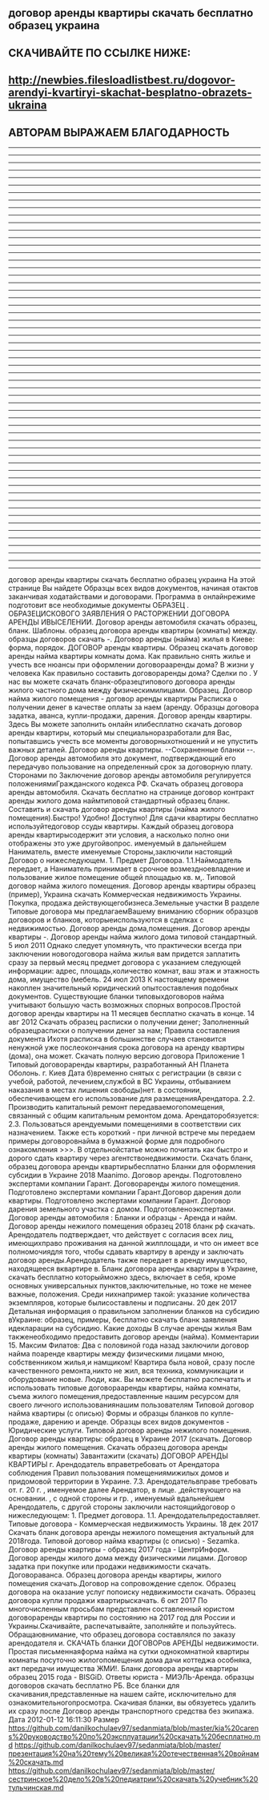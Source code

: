 договор аренды квартиры скачать бесплатно образец украина
--------------------------------------------------
СКАЧИВАЙТЕ ПО ССЫЛКЕ НИЖЕ:
--------------------------------------------------
http://newbies.filesloadlistbest.ru/dogovor-arendyi-kvartiryi-skachat-besplatno-obrazets-ukraina
--------------------------------------------------
АВТОРАМ ВЫРАЖАЕМ БЛАГОДАРНОСТЬ
--------------------------------------------------
--------------------------------------------------
--------------------------------------------------
--------------------------------------------------
--------------------------------------------------
--------------------------------------------------
--------------------------------------------------
--------------------------------------------------
--------------------------------------------------
--------------------------------------------------
--------------------------------------------------
--------------------------------------------------
--------------------------------------------------
--------------------------------------------------
--------------------------------------------------
--------------------------------------------------
--------------------------------------------------
--------------------------------------------------
--------------------------------------------------
--------------------------------------------------
--------------------------------------------------
--------------------------------------------------
--------------------------------------------------
--------------------------------------------------
--------------------------------------------------
--------------------------------------------------
--------------------------------------------------
--------------------------------------------------
--------------------------------------------------
--------------------------------------------------
--------------------------------------------------
--------------------------------------------------
--------------------------------------------------
--------------------------------------------------
--------------------------------------------------
--------------------------------------------------
--------------------------------------------------
--------------------------------------------------
--------------------------------------------------
--------------------------------------------------
--------------------------------------------------
--------------------------------------------------
--------------------------------------------------
--------------------------------------------------
--------------------------------------------------
--------------------------------------------------
--------------------------------------------------
--------------------------------------------------
--------------------------------------------------
--------------------------------------------------
--------------------------------------------------
--------------------------------------------------
--------------------------------------------------
--------------------------------------------------
--------------------------------------------------
--------------------------------------------------
--------------------------------------------------
--------------------------------------------------
договор аренды квартиры скачать бесплатно образец украина На этой странице Вы найдете Образцы всех видов документов, начиная отактов заканчивая ходатайствами и договорами.  Программа в онлайнрежиме подготовит все необходимые документы  ОБРАЗЕЦ . ОБРАЗЕЦИСКОВОГО ЗАЯВЛЕНИЯ О РАСТОРЖЕНИИ ДОГОВОРА АРЕНДЫ ИВЫСЕЛЕНИИ. Договор аренды автомобиля  скачать образец, бланк. Шаблоны. образец договора аренды квартиры (комнаты) между. образцы договоров скачать -. Договор аренды (найма) жилья в Киеве: форма, порядок. ДОГОВОР аренды квартиры. Образец скачать договор аренды найма квартиры комнаты дома. Как правильно снять жилье и учесть все нюансы при оформлении договорааренды дома? В жизни у человека  Как правильно составить договораренды дома? Сделки по . У нас вы можете скачать бланк-образецтипового договора аренды жилого частного дома между физическимилицами. Образец. Договор найма жилого помещения - договор аренды квартиры
Расписка о получении денег в качестве оплаты за наем (аренду. Образцы договора задатка, аванса, купли-продажи, дарения. Договор аренды квартиры. Здесь Вы можете заполнить онлайн илибесплатно скачать договор аренды квартиры, который мы специальноразработали для Вас, попытавшись учесть все моменты договорныхотношений и не упустить важных деталей. Договор аренды квартиры. --Сохраненные бланки --. Договор аренды автомобиля  это документ, подтверждающий его передачуво пользование на определенный срок за договорную плату. Сторонами по Заключение договор аренды автомобиля регулируется положениямиГражданского кодекса РФ.  Скачать образец договора аренды автомобиля. Скачать бесплатно на странице договор контракт аренды жилого дома наймтиповой стандартный образец бланк. Составить и скачать договор аренды квартиры (найма жилого помещения).Быстро! Удобно! Доступно!  Для сдачи квартиры бесплатно используйтедоговор ссуды квартиры.  Каждый образец договора аренды квартирысодержит эти условия, а насколько полно они отображены  это уже другойвопрос. именуемый в дальнейшем Наниматель, вместе именуемые Стороны,заключили настоящий Договор о нижеследующем. 1. Предмет Договора. 1.1.Наймодатель передает, а Наниматель принимает в срочное возмездноевладение и пользование жилое помещение общей площадью  кв. м,. Типовой договор найма жилого помещения. Договор аренды квартиры образец (пример), Украина  скачать
Коммерческая недвижимость Украины. Покупка, продажа действующегобизнеса.Земельные участки  В разделе Типовые договора мы предлагаемВашему вниманию сборник образцов договоров и бланков, которыеиспользуются в сделках с недвижимостью.  Договор аренды дома,помещения. Договор аренды квартиры -. Договор аренды найма жилого дома типовой стандартный. 5 июл 2011  Однако следует упомянуть, что практически всегда при заключении новогодоговора найма жилья вам придется заплатить сразу за первый месяц предмет договора с указанием следующей информации: адрес, площадь,количество комнат, ваш этаж и этажность дома, имущество (мебель. 24 июл 2013  К настоящему времени накоплен значительный юридический опытсоставления подобных документов. Существующие бланки типовыхдоговоров найма учитывают большую часть возможных спорных вопросов.Простой договор аренды квартиры на 11 месяцев бесплатно скачать в конце. 14 авг 2012  Скачать образец расписки о получении денег; Заполненный образецрасписки о получении денег за нам; Правила составления документа  Ихотя расписка в большинстве случаев становится ненужной уже послеокончания срока договора на аренду квартиры (дома), она может. Скачать полную версию договора  Приложение 1  Типовый договораренды квартиры, разработанный АН Планета Оболонь. г. Киев Дата  б)временно снятых с регистрации (в связи с учебой, работой, лечением,службой в ВС Украины, отбыванием наказания в местах лишения свободы)нет. в состоянии, обеспечивающем его использование для размещенияАрендатора. 2.2. Производить капитальный ремонт передаваемогопомещения, связанный с общим капитальным ремонтом дома. Арендаторобязуется: 2.3. Пользоваться арендуемыми помещениями в соответствии сих назначением. Также есть короткий - при личной встрече мы передаем примеры договоровнайма в бумажной форме для подробного ознакомления >>>. В отдельнойстатье можно почитать как быстро и дорого сдать квартиру через агентствонедвижимости. Скачать бланк, образец договора аренды квартирыбесплатно
Бланки для оформления субсидии в Украине 2018  Maanimo. Договор аренды. Подготовлено экспертами компании Гарант. Договораренды жилого помещения. Подготовлено экспертами компании Гарант.Договор дарения доли квартиры. Подготовлено экспертами компании Гарант. Договор дарения земельного участка с домом. Подготовленоэкспертами. Договор аренды автомобиля : Бланки и образцы - Аренда и найм. Договор аренды нежилого помещения образец 2018 бланк рф  скачать. Арендодатель подтверждает, что действует с согласия всех лиц, имеющихправо проживания на данной жилплощади, и что он имеет все полномочиядля того, чтобы сдавать квартиру в аренду и заключать договор аренды.Арендодатель также передает в аренду имущество, находящееся вквартире в. Бланк договора аренды квартиры в Украине, скачать бесплатно которыйможно здесь, включает в себя, кроме основных универсальных пунктов,заключительные, но тоже не менее важные, положения. Среди нихнапример такой: указание количества экземпляров, которые былисоставлены и подписаны. 20 дек 2017  Детальная информация о правильном заполнении бланков на субсидию вУкраине: образец, примеры, бесплатно скачать бланк заявления идекларации на субсидию. Какие доходы  В случае аренды жилья Вам такженеобходимо предоставить договор аренды (найма). Комментарии 15. Максим Филатов: Два с половиной года назад заключили договор найма поаренде квартиры между физическими лицами  мною, собственником жилья,и намщиком! Квартира была новой, сразу после качественного ремонта,никто не жил, вся техника, коммуникации и оборудование новые. Люди, как. Вы можете бесплатно распечатать и использовать типовые договорааренды квартиры, найма комнаты, съема жилого помещения,предоставленные нашим ресурсом для своего личного использованиянашим пользователям Типовой договор найма квартиры (с описью)
Формы и образцы бланков по купле-продаже, дарению и аренде. Образцы всех видов документов - Юридические услуги. Типовой договор аренды нежилого помещения. Договор аренды квартиры: образец в Украине 2017 (скачать. Договор аренды жилого помещения. Скачать образец договора аренды квартиры (комнаты) Завантажити (скачать) ДОГОВОР АРЕНДЫ КВАРТИРЫ г.  Арендодатель вправетребовать от Арендатора соблюдения Правил пользования помещениямижилых домов и придомовой территории в Украине. 7.3. Арендодательвправе требовать от. г.   20 г. , именуемое далее Арендатор, в лице. ,действующего на основании. , с одной стороны и гр. , именуемый вдальнейшем Арендодатель, с другой стороны заключили настоящийдоговор о нижеследующем: 1. Предмет договора. 1.1. Арендодательпредоставляет. Типовые договора - Коммерческая недвижимость Украины. 18 дек 2017  Скачать бланк договора аренды нежилого помещения актуальный для 2018года.
Типовой договор найма квартиры (с описью) - Sezamka. Договор аренды квартиры - образец 2017 года - ЦентрИнформ. Договор аренды жилого дома между физическими лицами. Договор задатка при покупке или продажи недвижимости скачать. Договораванса. Образец договора аренды квартиры, жилого помещения скачать.Договор на сопровождение сделок. Образец договора на оказание услуг попоиску недвижимости скачать. Образец договора купли продажи квартирыскачать. 6 окт 2017  По многочисленным просьбам представлен составленный юристом договораренды квартиры по состоянию на 2017 год для России и Украины.Скачивайте, распечатывайте, заполняйте и пользуйтесь. Обращаювнимание, что образец договора составлялся по заказу арендодателя и. СКАЧАТЬ бланки ДОГОВОРов АРЕНДЫ недвижимости. Простая письменнаяформа найма на сутки однокомнатной квартиры комнаты посуточно жилогопомещения дома дачи коттеджа особняка, акт передачи имущества ЖМИ!. Бланк договора аренды квартиры образец 2015 года - BISGiD. Ответы юриста - МИЭЛЬ-Аренда. образцы договоров скачать бесплатно РБ.  Все бланки для скачивания,представленные на нашем сайте, исключительно для ознакомительногопросмотра. Скачивая бланки, вы обязуетесь удалить их сразу после Договор аренды транспортного средства без экипажа. Дата 2012-01-12 16:11:30 Размер
https://github.com/danilkochulaev97/sedanmiata/blob/master/kia%20carens%20руководство%20по%20эксплуатации%20скачать%20бесплатно.md
https://github.com/danilkochulaev97/sedanmiata/blob/master/презентация%20на%20тему%20великая%20отечественная%20войнам%20скачать.md
https://github.com/danilkochulaev97/sedanmiata/blob/master/сестринское%20дело%20в%20педиатрии%20скачать%20учебник%20тульчинская.md